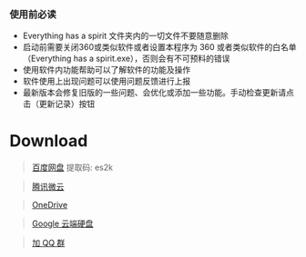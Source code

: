 ### 使用前必读
- Everything has a spirit 文件夹内的一切文件不要随意删除
- 启动前需要关闭360或类似软件或者设置本程序为 360 或者类似软件的白名单（‎Everything has a spirit.exe），否则会有不可预料的错误
- 使用软件内功能帮助可以了解软件的功能及操作
- 软件使用上出现问题可以使用问题反馈进行上报
- 最新版本会修复旧版的一些问题、会优化或添加一些功能。手动检查更新请点击（更新记录）按钮

# Download
> [百度网盘](https://pan.baidu.com/s/1Hnfyn11qjBAAwbBCadmgUQ)  提取码: es2k

> [腾讯微云](https://share.weiyun.com/5mfhGLE)

> [OneDrive](https://1drv.ms/u/s!AttyTNCOWrtlm1cXgMt0sC6Nrxvz?e=T78iH4)

> [Google 云端硬盘](https://drive.google.com/open?id=1ZuamSaU6d1I1LWGoTToVF1wrRo_RSk9s)

> [加 QQ 群](https://jq.qq.com/?_wv=1027&k=5mU2PnP)

